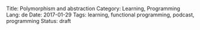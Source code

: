 Title: Polymorphism and abstraction
Category: Learning, Programming
Lang: de
Date: 2017-01-29
Tags: learning, functional programming, podcast, programming 
Status: draft